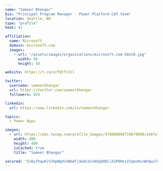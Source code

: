 ```yaml
---
name: "Sameer Bhangar"
bio: "Principal Program Manager - Power Platform CAT team"
location: Seattle, WA
type: "profile"
heat: 41

affiliation:
  name: Microsoft
  domain: microsoft.com
  images:
    - url: "/assets/images/organizations/microsoft.com-50x50.jpg"
      width: 50
      height: 50

website: https://t.co/nrTQtfl3ll

twitter:
  username: sameerbhangar
  url: https://twitter.com/sameerbhangar
  followers: 929

linkedin:
  url: https://www.linkedin.com/in/sameerbhangar

topics:
  - Power Apps

images:
  - url: https://pbs.twimg.com/profile_images/378800000719674009/a36fe7ddfab1778b76e5793772e43798_400x400.jpeg
    width: 400
    height: 400
    isCached: true
    title: "Sameer Bhangar"

secured: "Is6y7hqw6J3JOpWg9v3AbATj9wQLU1nA8gQ8DLlXZPDHesISqmzNvcWnQwifaVIbSq51jRLr6urYfz5FCEVs2LPWe6tqgsr2YWSI8K5SLzrpaTNnm0M8DSGjgeNEdEO5p07ZXvrzR1dHr8hboSHWX9o/NfyMHtkk5QigceL0WuWkvO2G8IUSs2sMxw15WIrVXrs1m5uTty/U9g5Vj5k/1geDsVqhamgcJSCys1OPk87O4x9raBqVhZqF5fWyVj1B9aeO27LvQ8T+0NTYoe/KOi0uv7lzdj5Vlc1jW2pv+1JAlWE3t19a/ZCAOOJtKSvyCPd7T3jptKsx1a9KJ9162s6aWm9sW1KillNZp3v75vfFf+uscO1f3+FeCFcBbamuyCMs7eCmxrmX6WHbBdT9WA==;XWuLoo0qFfb7iIUoDCzXJQ=="
---
```


